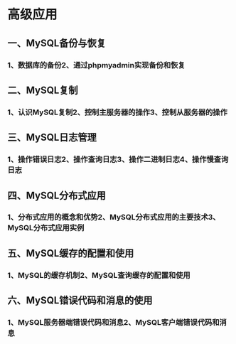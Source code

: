 # 高级应用

## 一、MySQL备份与恢复

### 1、数据库的备份2、通过phpmyadmin实现备份和恢复

## 二、MySQL复制

### 1、认识MySQL复制2、控制主服务器的操作3、控制从服务器的操作

## 三、MySQL日志管理

### 1、操作错误日志2、操作查询日志3、操作二进制日志4、操作慢查询日志

## 四、MySQL分布式应用

### 1、分布式应用的概念和优势2、MySQL分布式应用的主要技术3、MySQL分布式应用实例

## 五、MySQL缓存的配置和使用

### 1、MySQL的缓存机制2、MySQL查询缓存的配置和使用

## 六、MySQL错误代码和消息的使用

### 1、MySQL服务器端错误代码和消息2、MySQL客户端错误代码和消息

